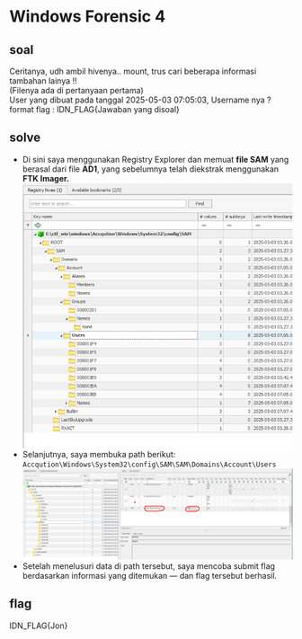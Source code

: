 # Windows Forensic 4
## soal
Ceritanya, udh ambil hivenya.. mount, trus cari beberapa informasi tambahan lainya !! \
(Filenya ada di pertanyaan pertama) \
User yang dibuat pada tanggal 2025-05-03 07:05:03, Username nya ? \
format flag : IDN_FLAG{Jawaban yang disoal}

## solve
- Di sini saya menggunakan Registry Explorer dan memuat **file SAM** yang berasal dari file **AD1**, yang sebelumnya telah diekstrak menggunakan **FTK Imager.**
  ![alt text](<images/Windows Forensic 4/image.png>)
- Selanjutnya, saya membuka path berikut: ```Accqution\Windows\System32\config\SAM\SAM\Domains\Account\Users```
  ![alt text](<images/Windows Forensic 4/image-1.png>)
- Setelah menelusuri data di path tersebut, saya mencoba submit flag berdasarkan informasi yang ditemukan — dan flag tersebut berhasil.

## flag
IDN_FLAG{Jon}